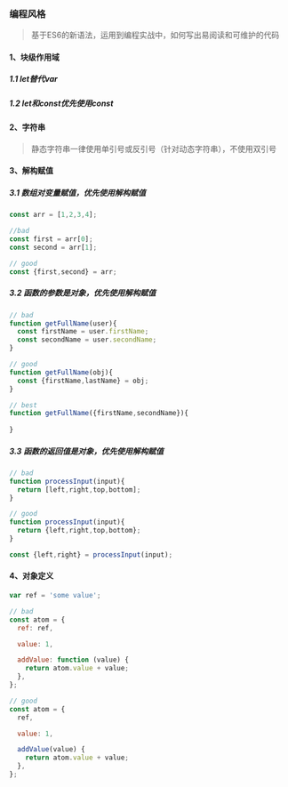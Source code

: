 ### 编程风格

> 基于ES6的新语法，运用到编程实战中，如何写出易阅读和可维护的代码

#### 1、块级作用域

##### 1.1 let替代var

##### 1.2 let和const优先使用const

#### 2、字符串

> 静态字符串一律使用单引号或反引号（针对动态字符串），不使用双引号

#### 3、解构赋值

##### 3.1 数组对变量赋值，优先使用解构赋值

```javascript
const arr = [1,2,3,4];

//bad 
const first = arr[0];
const second = arr[1];

// good 
const {first,second} = arr;
```

##### 3.2 函数的参数是对象，优先使用解构赋值

```javascript
// bad
function getFullName(user){
  const firstName = user.firstName;
  const secondName = user.secondName;
}

// good
function getFullName(obj){
  const {firstName,lastName} = obj;
}

// best
function getFullName({firstName,secondName}){
  
}
```

#####  3.3 函数的返回值是对象，优先使用解构赋值

```javascript
// bad
function processInput(input){
  return [left,right,top,bottom];
}

// good
function processInput(input){
  return {left,right,top,bottom};
}

const {left,right} = processInput(input);
```

#### 4、对象定义

```javascript
var ref = 'some value';

// bad
const atom = {
  ref: ref,

  value: 1,

  addValue: function (value) {
    return atom.value + value;
  },
};

// good
const atom = {
  ref,

  value: 1,

  addValue(value) {
    return atom.value + value;
  },
};
```

####  